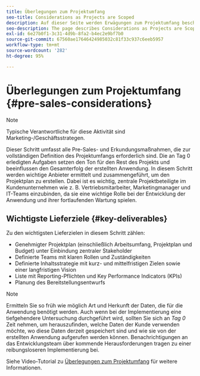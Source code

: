 ```yaml
---
title: Überlegungen zum Projektumfang
seo-title: Considerations as Projects are Scoped
description: Auf dieser Seite werden Erwägungen zum Projektumfang beschrieben.
seo-description: The page describes Considerations as Projects are Scoped
exl-id: 6e27b0f1-3c31-4d9b-8fa2-b4ec2e9bf7b0
source-git-commit: 67560ae17646424985032c81f33c937c6eeb5957
workflow-type: tm+mt
source-wordcount: '282'
ht-degree: 95%

---
```


# Überlegungen zum Projektumfang {#pre-sales-considerations}

>[!NOTE]
>Typische Verantwortliche für diese Aktivität sind Marketing-/Geschäftsstrategen.

Dieser Schritt umfasst alle Pre-Sales- und Erkundungsmaßnahmen, die zur vollständigen Definition des Projektumfangs erforderlich sind. Die an Tag 0 erledigten Aufgaben setzen den Ton für den Rest des Projekts und beeinflussen den Gesamterfolg der erstellten Anwendung.
In diesem Schritt werden wichtige Anbieter ermittelt und zusammengeführt, um den Projektplan zu erstellen. Dabei ist es wichtig, zentrale Projektbeteiligte im Kundenunternehmen wie z. B. Vertriebsmitarbeiter, Marketingmanager und IT-Teams einzubinden, da sie eine wichtige Rolle bei der Entwicklung der Anwendung und ihrer fortlaufenden Wartung spielen.

## Wichtigste Lieferziele {#key-deliverables}

Zu den wichtigsten Lieferzielen in diesem Schritt zählen:

* Genehmigter Projektplan (einschließlich Arbeitsumfang, Projektplan und Budget) unter Einbindung zentraler Stakeholder
* Definierte Teams mit klaren Rollen und Zuständigkeiten
* Definierte Inhaltsstrategie mit kurz- und mittelfristigen Zielen sowie einer langfristigen Vision
* Liste mit Reporting-Pflichten und Key Performance Indicators (KPIs)
* Planung des Bereitstellungsentwurfs

>[!NOTE]
>
>Ermitteln Sie so früh wie möglich Art und Herkunft der Daten, die für die Anwendung benötigt werden. Auch wenn bei der Implementierung eine tiefgehendere Untersuchung durchgeführt wird, sollten Sie sich an *Tag 0* Zeit nehmen, um herauszufinden, welche Daten der Kunde verwenden möchte, wo diese Daten derzeit gespeichert sind und wie sie von der erstellten Anwendung aufgerufen werden können. Benachrichtigungen an das Entwicklungsteam über kommende Herausforderungen tragen zu einer reibungsloseren Implementierung bei.

Siehe Video-Tutorial zu [Überlegungen zum Projektumfang](https://helpx.adobe.com/de/experience-manager/6-5/screens/using/project-considerations.html) für weitere Informationen.
